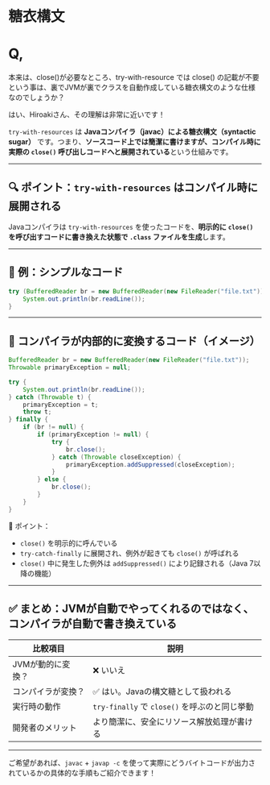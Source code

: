 # 糖衣構文

# Q,

本来は、close()が必要なところ、try-with-resource では close() の記載が不要という事は、裏でJVMが裏でクラスを自動作成している糖衣構文のような仕様なのでしょうか？

はい、Hiroakiさん、その理解は非常に近いです！

`try-with-resources` は **Javaコンパイラ（javac）による糖衣構文（syntactic sugar）** です。つまり、**ソースコード上では簡潔に書けますが、コンパイル時に実際の `close()` 呼び出しコードへと展開されている**という仕組みです。

---

## 🔍 ポイント：`try-with-resources` はコンパイル時に展開される

Javaコンパイラは `try-with-resources` を使ったコードを、**明示的に `close()` を呼び出すコードに書き換えた状態で `.class` ファイルを生成**します。

---

## 🔸 例：シンプルなコード

```java
try (BufferedReader br = new BufferedReader(new FileReader("file.txt"))) {
    System.out.println(br.readLine());
}
```

---

## 🔁 コンパイラが内部的に変換するコード（イメージ）

```java
BufferedReader br = new BufferedReader(new FileReader("file.txt"));
Throwable primaryException = null;

try {
    System.out.println(br.readLine());
} catch (Throwable t) {
    primaryException = t;
    throw t;
} finally {
    if (br != null) {
        if (primaryException != null) {
            try {
                br.close();
            } catch (Throwable closeException) {
                primaryException.addSuppressed(closeException);
            }
        } else {
            br.close();
        }
    }
}
```

🔸 ポイント：

- `close()` を明示的に呼んでいる
- `try-catch-finally` に展開され、例外が起きても `close()` が呼ばれる
- `close()` 中に発生した例外は `addSuppressed()` により記録される（Java 7以降の機能）

---

## ✅ まとめ：JVMが自動でやってくれるのではなく、**コンパイラが自動で書き換えている**

| 比較項目 | 説明 |
| --- | --- |
| JVMが動的に変換？ | ❌ いいえ |
| コンパイラが変換？ | ✅ はい。Javaの構文糖として扱われる |
| 実行時の動作 | `try-finally` で `close()` を呼ぶのと同じ挙動 |
| 開発者のメリット | より簡潔に、安全にリソース解放処理が書ける |

---

ご希望があれば、`javac` + `javap -c` を使って実際にどうバイトコードが出力されているかの具体的な手順もご紹介できます！